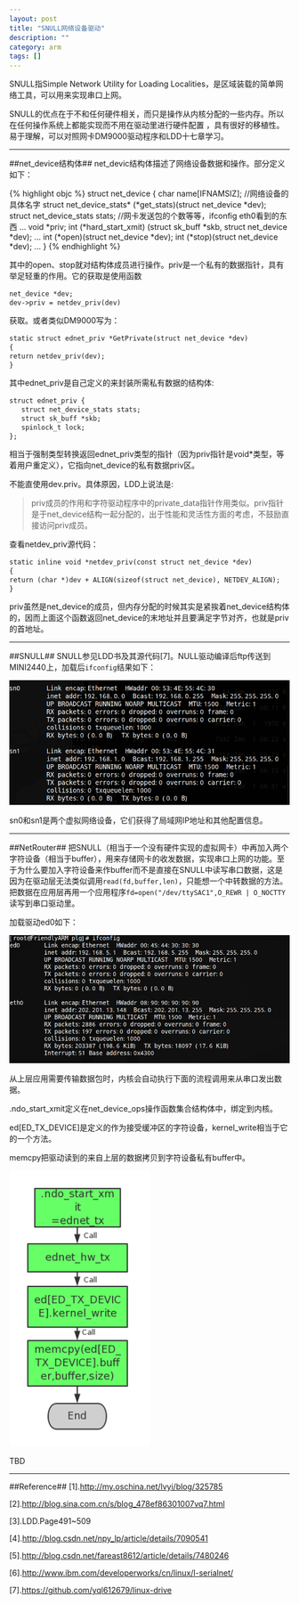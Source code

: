 ```yaml
---
layout: post
title: "SNULL网络设备驱动"
description: ""
category: arm
tags: []
---
```


SNULL指Simple Network Utility for Loading Localities，是区域装载的简单网络工具，可以用来实现串口上网。

SNULL的优点在于不和任何硬件相关，而只是操作从内核分配的一些内存。所以在任何操作系统上都能实现而不用在驱动里进行硬件配置
，具有很好的移植性。易于理解，可以对照网卡DM9000驱动程序和LDD十七章学习。

-------------------------------------------------------------

##net_device结构体##
net_devic结构体描述了网络设备数据和操作。部分定义如下：

{% highlight objc %}
struct net_device {
 char            name[IFNAMSIZ];    //网络设备的具体名字
 struct net_device_stats* (*get_stats)(struct net_device *dev);
 struct net_device_stats stats; 
 //网卡发送包的个数等等，ifconfig eth0看到的东西
 ...
 void   *priv; 
 int   (*hard_start_xmit) (struct sk_buff *skb,
          struct net_device *dev);
 ...
 int   (*open)(struct net_device *dev);
 int   (*stop)(struct net_device *dev);
 ...
 }
{% endhighlight %}

其中的open、stop就对结构体成员进行操作。priv是一个私有的数据指针，具有举足轻重的作用。它的获取是使用函数
 
    net_device *dev;
    dev->priv = netdev_priv(dev)
    
获取。或者类似DM9000写为：

    static struct ednet_priv *GetPrivate(struct net_device *dev)
    {
	return netdev_priv(dev);
    }

其中ednet_priv是自己定义的来封装所需私有数据的结构体:

    struct ednet_priv {
       struct net_device_stats stats;
       struct sk_buff *skb;
       spinlock_t lock;
    };

相当于强制类型转换返回ednet_priv类型的指针（因为priv指针是void*类型，等着用户重定义），它指向net_device的私有数据priv区。


不能直使用dev.priv。具体原因，LDD上说法是:

> priv成员的作用和字符驱动程序中的private_data指针作用类似。priv指针是于net_device结构一起分配的，出于性能和灵活性方面的考虑，不鼓励直接访问priv成员。

查看netdev_priv源代码：

    static inline void *netdev_priv(const struct net_device *dev)  
    {  
    return (char *)dev + ALIGN(sizeof(struct net_device), NETDEV_ALIGN);  
    }  

priv虽然是net_device的成员，但内存分配的时候其实是紧挨着net_device结构体的，因而上面这个函数返回net_device的末地址并且要满足字节对齐，也就是priv的首地址。

-----------------------------------------------------------------

##SNULL##
SNULL参见LDD书及其源代码[7]。NULL驱动编译后ftp传送到MINI2440上，加载后`ifconfig`结果如下：

![图片](/assets/images/SNULL.png)

sn0和sn1是两个虚拟网络设备，它们获得了局域网IP地址和其他配置信息。

------------------------------------------------------------------

##NetRouter##
把SNULL（相当于一个没有硬件实现的虚拟网卡）中再加入两个字符设备（相当于buffer），用来存储网卡的收发数据，实现串口上网的功能。至于为什么要加入字符设备来作buffer而不是直接在SNULL中读写串口数据，这是因为在驱动层无法类似调用`read(fd,buffer,len)`，只能想一个中转数据的方法。把数据在应用层再用一个应用程序`fd=open("/dev/ttySAC1",O_REWR | O_NOCTTY`读写到串口驱动里。

加载驱动ed0如下：

![图片](/assets/images/SNULL1.png)


从上层应用需要传输数据包时，内核会自动执行下面的流程调用来从串口发出数据。

.ndo_start_xmit定义在net_device_ops操作函数集合结构体中，绑定到内核。

ed[ED_TX_DEVICE]是定义的作为接受缓冲区的字符设备，kernel_write相当于它的一个方法。

memcpy把驱动读到的来自上层的数据拷贝到字符设备私有buffer中。



![图片](/assets/images/SNULL2.png)

TBD



--------------------------------------------------------------------

##Reference##
[1].http://my.oschina.net/lvyi/blog/325785

[2].http://blog.sina.com.cn/s/blog_478ef86301007vq7.html

[3].LDD.Page491~509

[4].http://blog.csdn.net/npy_lp/article/details/7090541

[5].http://blog.csdn.net/fareast8612/article/details/7480246

[6].http://www.ibm.com/developerworks/cn/linux/l-serialnet/

[7].https://github.com/yql612679/linux-drive
